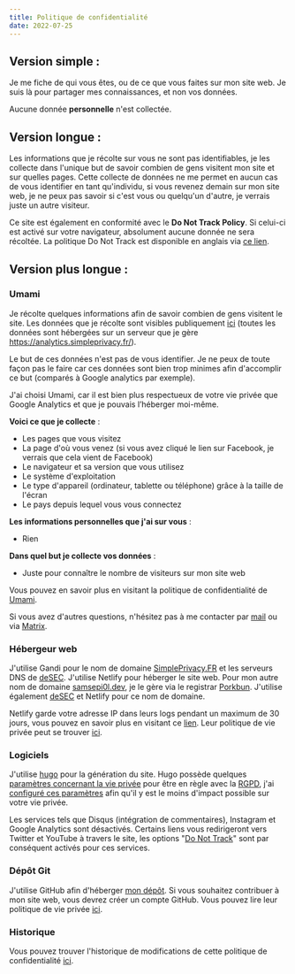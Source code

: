 ```yaml
---
title: Politique de confidentialité
date: 2022-07-25
---
```


## Version simple :

Je me fiche de qui vous êtes, ou de ce que vous faites sur mon site web.
Je suis là pour partager mes connaissances, et non vos données.

Aucune donnée **personnelle** n'est collectée.

## Version longue :

Les informations que je récolte sur vous ne sont pas identifiables, je les collecte dans l'unique but de savoir combien de gens visitent mon site et sur quelles pages. Cette collecte de données ne me permet en aucun cas de vous identifier en tant qu'individu, si vous revenez demain sur mon site web, je ne peux pas savoir si c'est vous ou quelqu'un d'autre, je verrais juste un autre visiteur.

Ce site est également en conformité avec le **Do Not Track Policy**. Si celui-ci est activé sur votre navigateur, absolument aucune donnée ne sera récoltée.
La politique Do Not Track est disponible en anglais via [ce lien](/.well-known/dnt-policy.txt).

## Version plus longue :

### Umami

Je récolte quelques informations afin de savoir combien de gens visitent le site.
Les données que je récolte sont visibles publiquement [ici](https://analytics.simpleprivacy.fr/share/bKwsdaWWzJURf3Dk/SimplePrivacy) (toutes les données sont hébergées sur un serveur que je gère <https://analytics.simpleprivacy.fr/>).

Le but de ces données n'est pas de vous identifier. Je ne peux de toute façon pas le faire car ces données sont bien trop minimes afin d'accomplir ce but (comparés à Google analytics par exemple).

J'ai choisi Umami, car il est bien plus respectueux de votre vie privée que Google Analytics et que je pouvais l’héberger moi-même.

**Voici ce que je collecte** :

- Les pages que vous visitez
- La page d'où vous venez (si vous avez cliqué le lien sur Facebook, je verrais que cela vient de Facebook)
- Le navigateur et sa version que vous utilisez
- Le système d'exploitation
- Le type d'appareil (ordinateur, tablette ou téléphone) grâce à la taille de l'écran
- Le pays depuis lequel vous vous connectez

**Les informations personnelles que j'ai sur vous** :

- Rien

**Dans quel but je collecte vos données** :

- Juste pour connaître le nombre de visiteurs sur mon site web

Vous pouvez en savoir plus en visitant la politique de confidentialité de [Umami](https://umami.is/privacy).

Si vous avez d'autres questions, n'hésitez pas à me contacter par [mail](mailto:contact@simpleprivacy.fr) ou via [Matrix](https://matrix.to/#/@samsepi0l:arcticfoxes.net).

### Hébergeur web
J'utilise Gandi pour le nom de domaine [SimplePrivacy.FR](https://simpleprivacy.fr) et les serveurs DNS de [deSEC](https://desec.io/). J'utilise Netlify pour héberger le site web.
Pour mon autre nom de domaine [samsepi0l.dev](https://samsepi0l.dev), je le gère via le registrar [Porkbun](https://porkbun.com/). J'utilise également [deSEC](https://desec.io) et Netlify pour ce nom de domaine.

Netlify garde votre adresse IP dans leurs logs pendant un maximum de 30 jours, vous pouvez en savoir plus en visitant ce [lien](https://www.netlify.com/gdpr-ccpa/). Leur politique de vie privée peut se trouver [ici](https://www.netlify.com/gdpr-ccpa/).

### Logiciels
J'utilise [hugo](https://gohugo.io/) pour la génération du site. Hugo possède quelques [paramètres concernant la vie privée](https://gohugo.io/about/hugo-and-gdpr/) pour être en règle avec la [RGPD](https://www.cnil.fr/fr/comprendre-le-rgpd), j'ai [configuré ces paramètres](https://github.com/d4rklynk/simpleprivacy.fr/blob/main/config.yml#L159) afin qu'il y est le moins d'impact possible sur votre vie privée.

Les services tels que Disqus (intégration de commentaires), Instagram et Google Analytics sont désactivés. Certains liens vous redirigeront vers Twitter et YouTube à travers le site, les options "[Do Not Track](https://github.com/d4rklynk/simpleprivacy.fr/blob/main/config.yml#L172)" sont par conséquent activés pour ces services.

### Dépôt Git
J'utilise GitHub afin d'héberger [mon dépôt](https://github.com/d4rklynk/simpleprivacy.fr). Si vous souhaitez contribuer à mon site web, vous devrez créer un compte GitHub.
Vous pouvez lire leur politique de vie privée [ici](https://docs.github.com/fr/site-policy/privacy-policies/github-privacy-statement).

### Historique
Vous pouvez trouver l'historique de modifications de cette politique de confidentialité [ici](https://github.com/d4rklynk/simpleprivacy.fr/commits/main/content/privacy.md).
